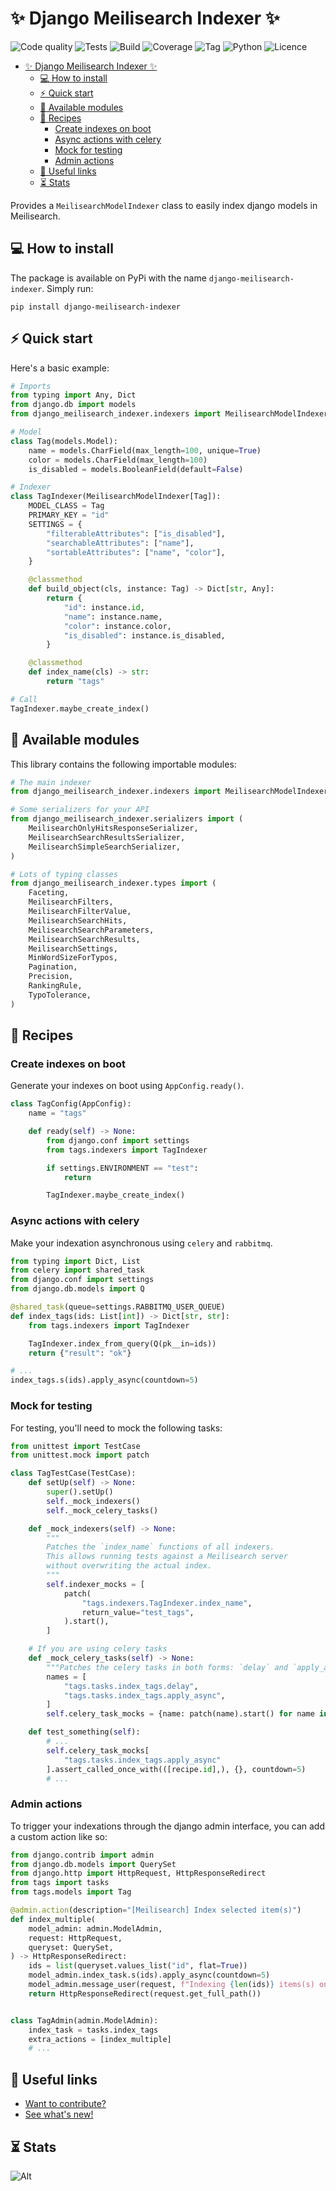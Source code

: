 # ✨ Django Meilisearch Indexer ✨

![Code quality](https://github.com/Jordan-Kowal/django-meilisearch-indexer/actions/workflows/code_quality.yml/badge.svg?branch=main)
![Tests](https://github.com/Jordan-Kowal/django-meilisearch-indexer/actions/workflows/tests.yml/badge.svg?branch=main)
![Build](https://github.com/Jordan-Kowal/django-meilisearch-indexer/actions/workflows/publish_package.yml/badge.svg?event=release)
![Coverage](https://badgen.net/badge/coverage/%3E90%25/pink)
![Tag](https://badgen.net/badge/tag/1.0.3/orange)
![Python](https://badgen.net/badge/python/3.9%20|%203.10%20|%203.11%20|%203.12|%203.13)
![Licence](https://badgen.net/badge/licence/MIT)

- [✨ Django Meilisearch Indexer ✨](#-django-meilisearch-indexer-)
  - [💻 How to install](#-how-to-install)
  - [⚡ Quick start](#-quick-start)
  - [📕 Available modules](#-available-modules)
  - [🍜 Recipes](#-recipes)
    - [Create indexes on boot](#create-indexes-on-boot)
    - [Async actions with celery](#async-actions-with-celery)
    - [Mock for testing](#mock-for-testing)
    - [Admin actions](#admin-actions)
  - [🔗 Useful links](#-useful-links)
  - [⏳ Stats](#-stats)

Provides a `MeilisearchModelIndexer` class to easily index django models in Meilisearch.

## 💻 How to install

The package is available on PyPi with the name `django-meilisearch-indexer`.
Simply run:

```shell
pip install django-meilisearch-indexer
```

## ⚡ Quick start

Here's a basic example:

```python
# Imports
from typing import Any, Dict
from django.db import models
from django_meilisearch_indexer.indexers import MeilisearchModelIndexer

# Model
class Tag(models.Model):
    name = models.CharField(max_length=100, unique=True)
    color = models.CharField(max_length=100)
    is_disabled = models.BooleanField(default=False)

# Indexer
class TagIndexer(MeilisearchModelIndexer[Tag]):
    MODEL_CLASS = Tag
    PRIMARY_KEY = "id"
    SETTINGS = {
        "filterableAttributes": ["is_disabled"],
        "searchableAttributes": ["name"],
        "sortableAttributes": ["name", "color"],
    }

    @classmethod
    def build_object(cls, instance: Tag) -> Dict[str, Any]:
        return {
            "id": instance.id,
            "name": instance.name,
            "color": instance.color,
            "is_disabled": instance.is_disabled,
        }

    @classmethod
    def index_name(cls) -> str:
        return "tags"

# Call
TagIndexer.maybe_create_index()
```

## 📕 Available modules

This library contains the following importable modules:

```python
# The main indexer
from django_meilisearch_indexer.indexers import MeilisearchModelIndexer

# Some serializers for your API
from django_meilisearch_indexer.serializers import (
    MeilisearchOnlyHitsResponseSerializer,
    MeilisearchSearchResultsSerializer,
    MeilisearchSimpleSearchSerializer,
)

# Lots of typing classes
from django_meilisearch_indexer.types import (
    Faceting,
    MeilisearchFilters,
    MeilisearchFilterValue,
    MeilisearchSearchHits,
    MeilisearchSearchParameters,
    MeilisearchSearchResults,
    MeilisearchSettings,
    MinWordSizeForTypos,
    Pagination,
    Precision,
    RankingRule,
    TypoTolerance,
)
```

## 🍜 Recipes

### Create indexes on boot

Generate your indexes on boot using `AppConfig.ready()`.

```python
class TagConfig(AppConfig):
    name = "tags"

    def ready(self) -> None:
        from django.conf import settings
        from tags.indexers import TagIndexer

        if settings.ENVIRONMENT == "test":
            return

        TagIndexer.maybe_create_index()
```

### Async actions with celery

Make your indexation asynchronous using `celery` and `rabbitmq`.

```python
from typing import Dict, List
from celery import shared_task
from django.conf import settings
from django.db.models import Q

@shared_task(queue=settings.RABBITMQ_USER_QUEUE)
def index_tags(ids: List[int]) -> Dict[str, str]:
    from tags.indexers import TagIndexer

    TagIndexer.index_from_query(Q(pk__in=ids))
    return {"result": "ok"}

# ...
index_tags.s(ids).apply_async(countdown=5)
```

### Mock for testing

For testing, you'll need to mock the following tasks:

```python
from unittest import TestCase
from unittest.mock import patch

class TagTestCase(TestCase):
    def setUp(self) -> None:
        super().setUp()
        self._mock_indexers()
        self._mock_celery_tasks()

    def _mock_indexers(self) -> None:
        """
        Patches the `index_name` functions of all indexers.
        This allows running tests against a Meilisearch server
        without overwriting the actual index.
        """
        self.indexer_mocks = [
            patch(
                "tags.indexers.TagIndexer.index_name",
                return_value="test_tags",
            ).start(),
        ]

    # If you are using celery tasks
    def _mock_celery_tasks(self) -> None:
        """Patches the celery tasks in both forms: `delay` and `apply_async`."""
        names = [
            "tags.tasks.index_tags.delay",
            "tags.tasks.index_tags.apply_async",
        ]
        self.celery_task_mocks = {name: patch(name).start() for name in names}

    def test_something(self):
        # ...
        self.celery_task_mocks[
            "tags.tasks.index_tags.apply_async"
        ].assert_called_once_with(([recipe.id],), {}, countdown=5)
        # ...
```

### Admin actions

To trigger your indexations through the django admin interface,
you can add a custom action like so:

```python
from django.contrib import admin
from django.db.models import QuerySet
from django.http import HttpRequest, HttpResponseRedirect
from tags import tasks
from tags.models import Tag

@admin.action(description="[Meilisearch] Index selected item(s)")
def index_multiple(
    model_admin: admin.ModelAdmin,
    request: HttpRequest,
    queryset: QuerySet,
) -> HttpResponseRedirect:
    ids = list(queryset.values_list("id", flat=True))
    model_admin.index_task.s(ids).apply_async(countdown=5)
    model_admin.message_user(request, f"Indexing {len(ids)} items(s) on Meilisearch")
    return HttpResponseRedirect(request.get_full_path())


class TagAdmin(admin.ModelAdmin):
    index_task = tasks.index_tags
    extra_actions = [index_multiple]
    # ...
```

## 🔗 Useful links

- [Want to contribute?](CONTRIBUTING.md)
- [See what's new!](CHANGELOG.md)

## ⏳ Stats

![Alt](https://repobeats.axiom.co/api/embed/214bbc23006d69fb79f3ab8d1ad4d6a7a8f4fe29.svg "Repobeats analytics image")
